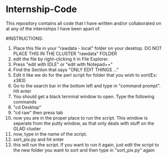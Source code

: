 # Internship-Code
This repository contains all code that I have written and/or collaborated on at any of the internships I have been apart of.

#INSTRUCTIONS:
1. Place this file in your "rawdata - local" folder on your desktop. DO NOT PLACE THIS IN THE CLUSTER "rawdata" FOLDER
2. edit the file by right-clicking it in File Explorer. 
3. Press "edit with IDLE" or "edit with Notepad++"
4. Find the Section that says "ONLY EDIT THINGS ..."
5. Edit it like we do for the perl script for  folder that you wish to sort(Ex: x383)
6. Go to the search bar in the bottom left and type in "command prompt". Hit enter
7. You should get a black terminal window to open. Type the following commands
8. "cd Desktop"
9. "cd raw" then press tab
10. now you are in the proper place to run the script. This window is seperate from the putty window, as that only deals with stuff on the GLAD cluster
11. now, type in the name of the script. 
12. sort_pix.py and hit enter
13. this will run the script. If you want to run it again, just edit the script to the new folder you want to sort and then type in "sort_pix.py" again
